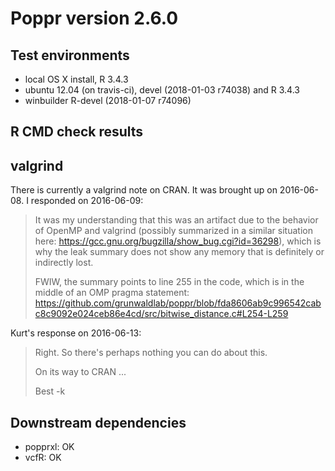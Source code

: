 # Poppr version 2.6.0

## Test environments

* local OS X install, R 3.4.3
* ubuntu 12.04 (on travis-ci), devel (2018-01-03 r74038) and R 3.4.3
* winbuilder R-devel (2018-01-07 r74096)

## R CMD check results

## valgrind

There is currently a valgrind note on CRAN. It was brought up on 2016-06-08.
I responded on 2016-06-09:

> It was my understanding that this was an artifact due to the behavior of OpenMP and valgrind (possibly summarized in a similar situation here: https://gcc.gnu.org/bugzilla/show_bug.cgi?id=36298), which is why the leak summary does not show any memory that is definitely or indirectly lost.
> 
> FWIW, the summary points to line 255 in the code, which is in the middle of an OMP pragma statement: https://github.com/grunwaldlab/poppr/blob/fda8606ab9c996542cabc8c9092e024ceb86e4cd/src/bitwise_distance.c#L254-L259

Kurt's response on 2016-06-13:

> Right.  So there's perhaps nothing you can do about this.
> 
> On its way to CRAN ...
> 
> Best
> -k

## Downstream dependencies

- popprxl: OK
- vcfR: OK
